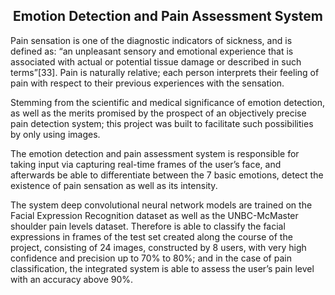 <h2 align="center">Emotion Detection and Pain Assessment System</h2>

Pain sensation is one of the diagnostic indicators of sickness, and is defined as: “an unpleasant sensory and emotional experience that is associated with actual or potential tissue damage or described in such terms”[33]. Pain is naturally relative; each person interprets their feeling of pain with respect to their previous experiences with the sensation.

Stemming from the scientific and medical significance of emotion detection, as well as the merits promised by the prospect of an objectively precise pain detection system; this project was built to facilitate such possibilities by only using images.

The emotion detection and pain assessment system is responsible for taking input via capturing real-time frames of the user’s face, and afterwards be able to differentiate between the 7 basic emotions, detect the existence of pain sensation as well as its intensity.
    
The system deep convolutional neural network models are trained on the Facial Expression Recognition dataset as well as the UNBC-McMaster shoulder pain levels dataset. Therefore is able to classify the facial expressions in frames of the test set created along the course of the project, consisting of 24 images, constructed by 8 users, with very high confidence and precision up to 70% to 80%; and in the case of pain classification, the integrated system is able to assess the user’s pain level with an accuracy above 90%.
